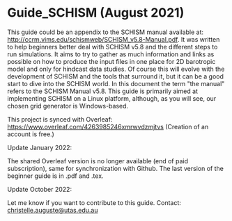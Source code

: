 # Guide_SCHISM (August 2021)
This guide could be an appendix to the SCHISM manual available at: http://ccrm.vims.edu/schismweb/SCHISM_v5.8-Manual.pdf. 
It was written to help beginners better deal with SCHISM v5.8 and the different steps to run simulations. 
It aims to try to gather as much information and links as possible on how to produce the input files in one place for 2D barotropic model and only for hindcast data studies. 
Of course this will evolve with the development of SCHISM and the tools that surround it, but it can be a good start to dive into the SCHISM world.
In this document the term "the manual" refers to the SCHISM Manual v5.8. 
This guide is primarily aimed at implementing SCHISM on a Linux platform, although, as you will see, our chosen grid generator is Windows-based.

This project is synced with Overleaf:  https://www.overleaf.com/4263985246xmrwvdzmjtvs
(Creation of an account is free.)

Update January 2022:

The shared Overleaf version is no longer available (end of paid subscription), same for synchronization with Github.
The last version of the beginner guide is in .pdf and .tex.

Update October 2022:

Let me know if you want to contribute to this guide.
Contact: christelle.auguste@utas.edu.au 

